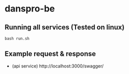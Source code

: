 # danspro-be

## Running all services (Tested on linux)
`bash run.sh`

## Example request & response
- (api service) http://localhost:3000/swagger/
